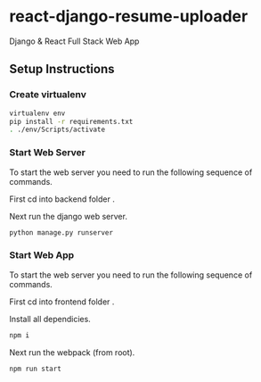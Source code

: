 # react-django-resume-uploader

Django & React Full Stack Web App 

## Setup Instructions

### Create virtualenv

```bash
virtualenv env
pip install -r requirements.txt
. ./env/Scripts/activate
```

### Start Web Server

To start the web server you need to run the following sequence of commands.

First cd into backend folder .

Next run the django web server.

```bash
python manage.py runserver
```

### Start Web App

To start the web server you need to run the following sequence of commands.

First cd into frontend folder .

Install all dependicies.

```bash
npm i
```

Next run the webpack (from root).

```bash
npm run start
```
